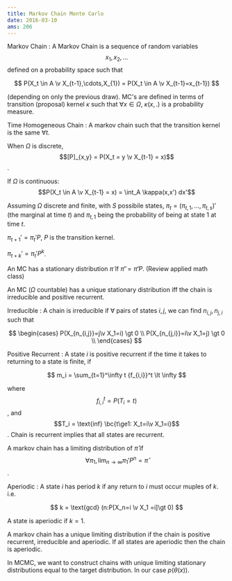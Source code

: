 ```yaml
---
title: Markov Chain Monte Carlo
date: 2016-03-10
ams: 206
---
```


Markov Chain
: A Markov Chain is a sequence of random variables $$x_1,x_2,...$$ defined on a probability space such that 

$$
  P(X_t \in A \v X_{t-1},\cdots,X_{1}) = P(X_t \in A \v X_{t-1}=x_{t-1})
$$

(depending on only the previous draw). MC's are defined in terms of transition (proposal) kernel $\kappa$ such that $\forall x\in\Omega,~\kappa(x,.)$ is a probability measure.

Time Homogeneous Chain
: A markov chain such that the transition kernel is the same $\forall t$.

When $\Omega$ is discrete, $$[P]_{x,y} = P(X_t = y \v X_{t-1} = x)$$.

If $\Omega$ is continuous: $$P(X_t \in A \v X_{t-1} = x) = \int_A \kappa(x,x') dx'$$

Assuming $\Omega$ discrete and finite, with $S$ possibile states, $\pi_t = (\pi_{t,1}, ..., \pi_{t,s})'$ (the marginal at time $t$) and $\pi_{t,1}$ being the probability of being at state 1 at time $t$.

$\pi_{t+1}' = \pi_t'P$, $P$ is the transition kernel.

$\pi_{t+k}' = \pi_t'P^k$.

An MC has a stationary distribution $\tilde\pi$ if $\tilde\pi'=\tilde\pi'P$. (Review applied math class)

An MC ($\Omega$ countable) has a unique stationary distribution iff the chain is irreducible and positive recurrent.

Irreducible
: A chain is irreducible if $\forall$ pairs of states $i,j$, we can find $n_{i,j}, n_{j,i}$ such that

$$
\begin{cases}
  P(X_{n_{i,j}}=j\v X_1=i) \gt 0 \\
  P(X_{n_{j,i}}=i\v X_1=j) \gt 0 \\
\end{cases}
$$

Positive Recurrent
: A state $i$ is positive recurrent if the time it takes to returning to a state is finite, if 

$$
  m_i = \sum_{t=1}^\infty t {f_{i,i}}^t \lt \infty
$$

where $${f_{i,i}}^t = P(T_i=t)$$, and $$T_i = \text{inf} \bc{t\ge1: X_t=i\v X_1=i}$$. Chain is recurrent
implies that all states are recurrent.

A markov chain has a limiting distribution of $\hat\pi$ if $$\forall \pi_1, \lim_{n\rightarrow\infty} \pi_1'P^n=\hat\pi$$.

Aperiodic
: A state $i$ has period $k$ if any return to $i$ must occur muples of $k$. i.e.

$$
  k = \text{gcd} (n:P[X_n=i \v X_1 =i]\gt 0)
$$

A state is aperiodic if $k=1$.

A markov chain has a unique limiting distribution if the chain is positive recurrent, irreducible and aperiodic. If all states are aperiodic then the chain is aperiodic.

In MCMC, we want to construct chains with unique limiting stationary distributions equal to the target distribution. In our case $p(\theta(x))$.
